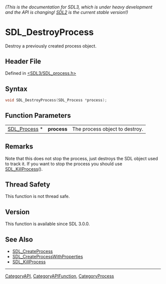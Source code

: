 ###### (This is the documentation for SDL3, which is under heavy development and the API is changing! [SDL2](https://wiki.libsdl.org/SDL2/) is the current stable version!)
# SDL_DestroyProcess

Destroy a previously created process object.

## Header File

Defined in [<SDL3/SDL_process.h>](https://github.com/libsdl-org/SDL/blob/main/include/SDL3/SDL_process.h)

## Syntax

```c
void SDL_DestroyProcess(SDL_Process *process);
```

## Function Parameters

|                              |             |                                |
| ---------------------------- | ----------- | ------------------------------ |
| [SDL_Process](SDL_Process) * | **process** | The process object to destroy. |

## Remarks

Note that this does not stop the process, just destroys the SDL object used
to track it. If you want to stop the process you should use
[SDL_KillProcess](SDL_KillProcess)().

## Thread Safety

This function is not thread safe.

## Version

This function is available since SDL 3.0.0.

## See Also

- [SDL_CreateProcess](SDL_CreateProcess)
- [SDL_CreateProcessWithProperties](SDL_CreateProcessWithProperties)
- [SDL_KillProcess](SDL_KillProcess)

----
[CategoryAPI](CategoryAPI), [CategoryAPIFunction](CategoryAPIFunction), [CategoryProcess](CategoryProcess)

